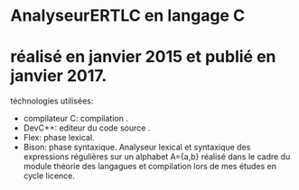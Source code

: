 # AnalyseurERTLC en langage C
# réalisé en janvier 2015 et publié en janvier 2017.

téchnologies utilisées:
- compilateur C: compilation .
- DevC++: editeur du code source .
- Flex: phase lexical. 
- Bison: phase syntaxique.
Analyseur lexical et syntaxique des expressions régulières sur un alphabet A={a,b}
réalisé dans le cadre du module théorie des langagues et compilation lors de mes études en cycle licence.

